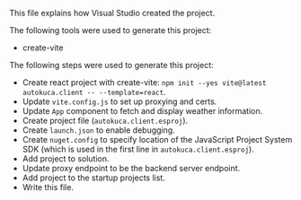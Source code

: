 This file explains how Visual Studio created the project.

The following tools were used to generate this project:
- create-vite

The following steps were used to generate this project:
- Create react project with create-vite: `npm init --yes vite@latest autokuca.client -- --template=react`.
- Update `vite.config.js` to set up proxying and certs.
- Update `App` component to fetch and display weather information.
- Create project file (`autokuca.client.esproj`).
- Create `launch.json` to enable debugging.
- Create `nuget.config` to specify location of the JavaScript Project System SDK (which is used in the first line in `autokuca.client.esproj`).
- Add project to solution.
- Update proxy endpoint to be the backend server endpoint.
- Add project to the startup projects list.
- Write this file.
